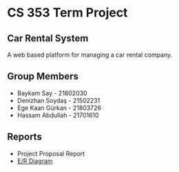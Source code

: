 # CS 353 Term Project
## Car Rental System
A web based platform for managing a car rental company.

## Group Members
- Baykam Say - 21802030
- Denizhan Soydaş - 21502231
- Ege Kaan Gürkan - 21803726
- Hassam Abdullah - 21701610

## Reports
- Project Proposal Report
- [E/R Diagram](https://cs353rental.github.io/resources/CS353_group-15_ER.svg)
